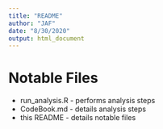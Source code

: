 ```yaml
---
title: "README"
author: "JAF"
date: "8/30/2020"
output: html_document
---
```


# Notable Files

* run_analysis.R - performs analysis steps
* CodeBook.md - details analysis steps
* this README - details notable files
